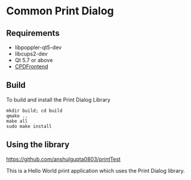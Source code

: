 # Common Print Dialog

## Requirements
- libpoppler-qt5-dev
- libcups2-dev
- Qt 5.7 or above
- [CPDFrontend](https://github.com/NilanjanaLodh/PrintDialog_Backend)

## Build
To build and install the Print Dialog Library

```
mkdir build; cd build
qmake ..
make all
sudo make install
```

## Using the library
https://github.com/anshulgupta0803/printTest

This is a Hello World print application which uses the Print Dialog library.
